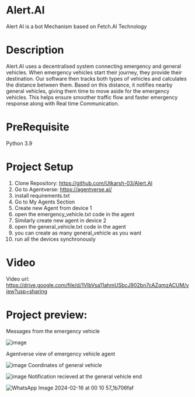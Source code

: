 # Alert.AI
Alert AI is a bot Mechanism based on Fetch.AI Technology
# Description
Alert.AI uses a decentralised system connecting emergency and general vehicles. When emergency vehicles start their journey, they provide their destination. Our software then tracks both types of vehicles and calculates the distance between them. Based on this distance, it notifies nearby general vehicles, giving them time to move aside for the emergency vehicles. This helps ensure smoother traffic flow and faster emergency response along with Real time Communication.
# PreRequisite
Python 3.9
# Project Setup 
1. Clone Repository: https://github.com/Utkarsh-03/Alert.AI 
2. Go to Agentverse: https://agentverse.ai/
3. install requirements.txt
4. Go to My Agents Section
5. Create new Agent from device 1
6. open the emergency_vehicle.txt code in the agent
7. Similarly create new agent in device 2 
8. open the general_vehicle.txt code in the agent
9. you can create as many general_vehicle as you want 
10. run all the devices synchronously 
# Video
Video url: https://drive.google.com/file/d/1VlbVsa11ahmUSbcJ902bn7cAZqmzACUM/view?usp=sharing
# Project preview:
Messages from the emergency vehicle 


![image](https://github.com/Utkarsh-03/Alert.AI/assets/111451556/bcdd7c62-8c15-414a-81c0-c1238ff1f3cd)


Agentverse view of emergency vehicle agent

![image](https://github.com/Utkarsh-03/Alert.AI/assets/111451556/78e83f25-cb56-4d5c-bd9b-82fca59650f4)
Coordinates of general vehicle

![image](https://github.com/Utkarsh-03/Alert.AI/assets/111451556/b4553684-22a0-4693-91f4-ce5620719652)
Notification recieved at the general vehicle end

![WhatsApp Image 2024-02-16 at 00 10 57_1b706faf](https://github.com/Utkarsh-03/Alert.AI/assets/111451556/73677b32-da66-493c-883e-8bbffb09b658)











